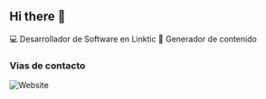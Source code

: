 ## Hi there 👋

:computer: Desarrollador de Software en Linktic
:pencil: Generador de contenido 

### Vias de contacto

![Website](https://img.shields.io/badge/chatgpt.com-up-green?style-for-theb-badge)